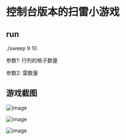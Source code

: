 # 控制台版本的扫雷小游戏

## run

./sweep 9 10

参数1: 行列的格子数量

参数2: 雷数量

## 游戏截图

![image](https://user-images.githubusercontent.com/22789066/129301923-7e1e9e23-13d8-49e3-bf30-6a8fd23c952b.png)

![image](https://user-images.githubusercontent.com/22789066/129302030-906d51ee-bcd2-4aac-95b7-1bdf2d937abd.png)

![image](https://user-images.githubusercontent.com/22789066/129301997-94b88e53-af75-4fc2-a38f-f7e0c606b44e.png)

